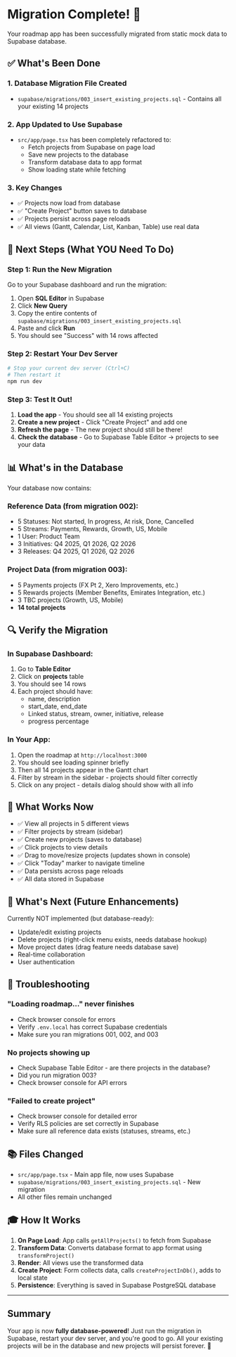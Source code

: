 # Migration Complete! 🎉

Your roadmap app has been successfully migrated from static mock data to Supabase database.

## ✅ What's Been Done

### 1. Database Migration File Created
- `supabase/migrations/003_insert_existing_projects.sql` - Contains all your existing 14 projects

### 2. App Updated to Use Supabase
- `src/app/page.tsx` has been completely refactored to:
  - Fetch projects from Supabase on page load
  - Save new projects to the database
  - Transform database data to app format
  - Show loading state while fetching

### 3. Key Changes
- ✅ Projects now load from database
- ✅ "Create Project" button saves to database
- ✅ Projects persist across page reloads
- ✅ All views (Gantt, Calendar, List, Kanban, Table) use real data

## 🚀 Next Steps (What YOU Need To Do)

### Step 1: Run the New Migration

Go to your Supabase dashboard and run the migration:

1. Open **SQL Editor** in Supabase
2. Click **New Query**
3. Copy the entire contents of `supabase/migrations/003_insert_existing_projects.sql`
4. Paste and click **Run**
5. You should see "Success" with 14 rows affected

### Step 2: Restart Your Dev Server

```bash
# Stop your current dev server (Ctrl+C)
# Then restart it
npm run dev
```

### Step 3: Test It Out!

1. **Load the app** - You should see all 14 existing projects
2. **Create a new project** - Click "Create Project" and add one
3. **Refresh the page** - The new project should still be there!
4. **Check the database** - Go to Supabase Table Editor → projects to see your data

## 📊 What's in the Database

Your database now contains:

### Reference Data (from migration 002):
- 5 Statuses: Not started, In progress, At risk, Done, Cancelled
- 5 Streams: Payments, Rewards, Growth, US, Mobile  
- 1 User: Product Team
- 3 Initiatives: Q4 2025, Q1 2026, Q2 2026
- 3 Releases: Q4 2025, Q1 2026, Q2 2026

### Project Data (from migration 003):
- 5 Payments projects (FX Pt 2, Xero Improvements, etc.)
- 5 Rewards projects (Member Benefits, Emirates Integration, etc.)
- 3 TBC projects (Growth, US, Mobile)
- **14 total projects**

## 🔍 Verify the Migration

### In Supabase Dashboard:

1. Go to **Table Editor**
2. Click on **projects** table
3. You should see 14 rows
4. Each project should have:
   - name, description
   - start_date, end_date
   - Linked status, stream, owner, initiative, release
   - progress percentage

### In Your App:

1. Open the roadmap at `http://localhost:3000`
2. You should see loading spinner briefly
3. Then all 14 projects appear in the Gantt chart
4. Filter by stream in the sidebar - projects should filter correctly
5. Click on any project - details dialog should show with all info

## 🎯 What Works Now

- ✅ View all projects in 5 different views
- ✅ Filter projects by stream (sidebar)
- ✅ Create new projects (saves to database)
- ✅ Click projects to view details
- ✅ Drag to move/resize projects (updates shown in console)
- ✅ Click "Today" marker to navigate timeline
- ✅ Data persists across page reloads
- ✅ All data stored in Supabase

## 🔄 What's Next (Future Enhancements)

Currently NOT implemented (but database-ready):
- Update/edit existing projects
- Delete projects (right-click menu exists, needs database hookup)
- Move project dates (drag feature needs database save)
- Real-time collaboration
- User authentication

## 🐛 Troubleshooting

### "Loading roadmap..." never finishes
- Check browser console for errors
- Verify `.env.local` has correct Supabase credentials
- Make sure you ran migrations 001, 002, and 003

### No projects showing up
- Check Supabase Table Editor - are there projects in the database?
- Did you run migration 003?
- Check browser console for API errors

### "Failed to create project"
- Check browser console for detailed error
- Verify RLS policies are set correctly in Supabase
- Make sure all reference data exists (statuses, streams, etc.)

## 📚 Files Changed

- `src/app/page.tsx` - Main app file, now uses Supabase
- `supabase/migrations/003_insert_existing_projects.sql` - New migration
- All other files remain unchanged

## 🎓 How It Works

1. **On Page Load**: App calls `getAllProjects()` to fetch from Supabase
2. **Transform Data**: Converts database format to app format using `transformProject()`
3. **Render**: All views use the transformed data
4. **Create Project**: Form collects data, calls `createProjectInDb()`, adds to local state
5. **Persistence**: Everything is saved in Supabase PostgreSQL database

---

## Summary

Your app is now **fully database-powered**! Just run the migration in Supabase, restart your dev server, and you're good to go. All your existing projects will be in the database and new projects will persist forever. 🚀

